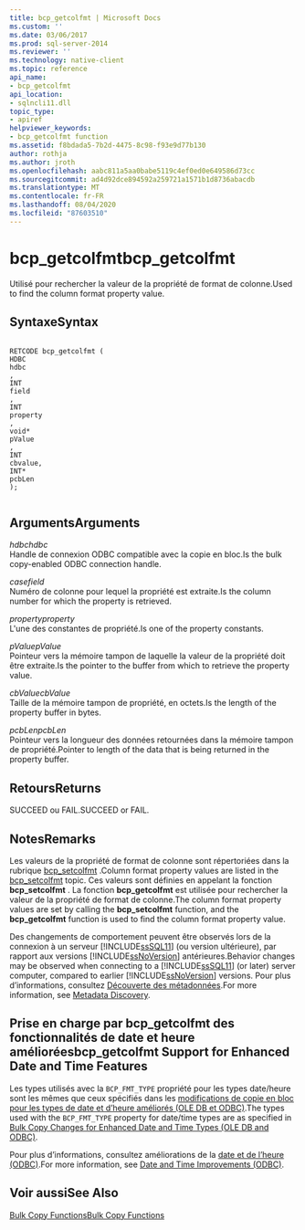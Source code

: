```yaml
---
title: bcp_getcolfmt | Microsoft Docs
ms.custom: ''
ms.date: 03/06/2017
ms.prod: sql-server-2014
ms.reviewer: ''
ms.technology: native-client
ms.topic: reference
api_name:
- bcp_getcolfmt
api_location:
- sqlncli11.dll
topic_type:
- apiref
helpviewer_keywords:
- bcp_getcolfmt function
ms.assetid: f8bdada5-7b2d-4475-8c98-f93e9d77b130
author: rothja
ms.author: jroth
ms.openlocfilehash: aabc811a5aa0babe5119c4ef0ed0e649586d73cc
ms.sourcegitcommit: ad4d92dce894592a259721a1571b1d8736abacdb
ms.translationtype: MT
ms.contentlocale: fr-FR
ms.lasthandoff: 08/04/2020
ms.locfileid: "87603510"
---
```

# <a name="bcp_getcolfmt"></a><span data-ttu-id="076ac-102">bcp_getcolfmt</span><span class="sxs-lookup"><span data-stu-id="076ac-102">bcp_getcolfmt</span></span>
  <span data-ttu-id="076ac-103">Utilisé pour rechercher la valeur de la propriété de format de colonne.</span><span class="sxs-lookup"><span data-stu-id="076ac-103">Used to find the column format property value.</span></span>  
  
## <a name="syntax"></a><span data-ttu-id="076ac-104">Syntaxe</span><span class="sxs-lookup"><span data-stu-id="076ac-104">Syntax</span></span>  
  
```  
  
RETCODE bcp_getcolfmt (  
HDBC   
hdbc  
,  
INT   
field  
,  
INT   
property  
,  
void*   
pValue  
,  
INT   
cbvalue,  
INT*   
pcbLen  
);  
  
```  
  
## <a name="arguments"></a><span data-ttu-id="076ac-105">Arguments</span><span class="sxs-lookup"><span data-stu-id="076ac-105">Arguments</span></span>  
 <span data-ttu-id="076ac-106">*hdbc*</span><span class="sxs-lookup"><span data-stu-id="076ac-106">*hdbc*</span></span>  
 <span data-ttu-id="076ac-107">Handle de connexion ODBC compatible avec la copie en bloc.</span><span class="sxs-lookup"><span data-stu-id="076ac-107">Is the bulk copy-enabled ODBC connection handle.</span></span>  
  
 <span data-ttu-id="076ac-108">*case*</span><span class="sxs-lookup"><span data-stu-id="076ac-108">*field*</span></span>  
 <span data-ttu-id="076ac-109">Numéro de colonne pour lequel la propriété est extraite.</span><span class="sxs-lookup"><span data-stu-id="076ac-109">Is the column number for which the property is retrieved.</span></span>  
  
 <span data-ttu-id="076ac-110">*property*</span><span class="sxs-lookup"><span data-stu-id="076ac-110">*property*</span></span>  
 <span data-ttu-id="076ac-111">L'une des constantes de propriété.</span><span class="sxs-lookup"><span data-stu-id="076ac-111">Is one of the property constants.</span></span>  
  
 <span data-ttu-id="076ac-112">*pValue*</span><span class="sxs-lookup"><span data-stu-id="076ac-112">*pValue*</span></span>  
 <span data-ttu-id="076ac-113">Pointeur vers la mémoire tampon de laquelle la valeur de la propriété doit être extraite.</span><span class="sxs-lookup"><span data-stu-id="076ac-113">Is the pointer to the buffer from which to retrieve the property value.</span></span>  
  
 <span data-ttu-id="076ac-114">*cbValue*</span><span class="sxs-lookup"><span data-stu-id="076ac-114">*cbValue*</span></span>  
 <span data-ttu-id="076ac-115">Taille de la mémoire tampon de propriété, en octets.</span><span class="sxs-lookup"><span data-stu-id="076ac-115">Is the length of the property buffer in bytes.</span></span>  
  
 <span data-ttu-id="076ac-116">*pcbLen*</span><span class="sxs-lookup"><span data-stu-id="076ac-116">*pcbLen*</span></span>  
 <span data-ttu-id="076ac-117">Pointeur vers la longueur des données retournées dans la mémoire tampon de propriété.</span><span class="sxs-lookup"><span data-stu-id="076ac-117">Pointer to length of the data that is being returned in the property buffer.</span></span>  
  
## <a name="returns"></a><span data-ttu-id="076ac-118">Retours</span><span class="sxs-lookup"><span data-stu-id="076ac-118">Returns</span></span>  
 <span data-ttu-id="076ac-119">SUCCEED ou FAIL.</span><span class="sxs-lookup"><span data-stu-id="076ac-119">SUCCEED or FAIL.</span></span>  
  
## <a name="remarks"></a><span data-ttu-id="076ac-120">Notes</span><span class="sxs-lookup"><span data-stu-id="076ac-120">Remarks</span></span>  
 <span data-ttu-id="076ac-121">Les valeurs de la propriété de format de colonne sont répertoriées dans la rubrique [bcp_setcolfmt](bcp-setcolfmt.md) .</span><span class="sxs-lookup"><span data-stu-id="076ac-121">Column format property values are listed in the [bcp_setcolfmt](bcp-setcolfmt.md) topic.</span></span> <span data-ttu-id="076ac-122">Ces valeurs sont définies en appelant la fonction **bcp_setcolfmt** . La fonction **bcp_getcolfmt** est utilisée pour rechercher la valeur de la propriété de format de colonne.</span><span class="sxs-lookup"><span data-stu-id="076ac-122">The column format property values are set by calling the **bcp_setcolfmt** function, and the **bcp_getcolfmt** function is used to find the column format property value.</span></span>  
  
 <span data-ttu-id="076ac-123">Des changements de comportement peuvent être observés lors de la connexion à un serveur [!INCLUDE[ssSQL11](../../includes/sssql11-md.md)] (ou version ultérieure), par rapport aux versions [!INCLUDE[ssNoVersion](../../includes/ssnoversion-md.md)] antérieures.</span><span class="sxs-lookup"><span data-stu-id="076ac-123">Behavior changes may be observed when connecting to a [!INCLUDE[ssSQL11](../../includes/sssql11-md.md)] (or later) server computer, compared to earlier [!INCLUDE[ssNoVersion](../../includes/ssnoversion-md.md)] versions.</span></span> <span data-ttu-id="076ac-124">Pour plus d’informations, consultez [Découverte des métadonnées](../native-client/features/metadata-discovery.md).</span><span class="sxs-lookup"><span data-stu-id="076ac-124">For more information, see [Metadata Discovery](../native-client/features/metadata-discovery.md).</span></span>  
  
## <a name="bcp_getcolfmt-support-for-enhanced-date-and-time-features"></a><span data-ttu-id="076ac-125">Prise en charge  par bcp_getcolfmt des fonctionnalités de date et heure améliorées</span><span class="sxs-lookup"><span data-stu-id="076ac-125">bcp_getcolfmt Support for Enhanced Date and Time Features</span></span>  
 <span data-ttu-id="076ac-126">Les types utilisés avec la `BCP_FMT_TYPE` propriété pour les types date/heure sont les mêmes que ceux spécifiés dans les [modifications de copie en bloc pour les types de date et d’heure améliorés &#40;OLE DB et ODBC&#41;](../native-client-odbc-date-time/bulk-copy-changes-for-enhanced-date-and-time-types-ole-db-and-odbc.md).</span><span class="sxs-lookup"><span data-stu-id="076ac-126">The types used with the `BCP_FMT_TYPE` property for date/time types are as specified in [Bulk Copy Changes for Enhanced Date and Time Types &#40;OLE DB and ODBC&#41;](../native-client-odbc-date-time/bulk-copy-changes-for-enhanced-date-and-time-types-ole-db-and-odbc.md).</span></span>  
  
 <span data-ttu-id="076ac-127">Pour plus d’informations, consultez améliorations de la [date et de l’heure &#40;ODBC&#41;](../native-client-odbc-date-time/date-and-time-improvements-odbc.md).</span><span class="sxs-lookup"><span data-stu-id="076ac-127">For more information, see [Date and Time Improvements &#40;ODBC&#41;](../native-client-odbc-date-time/date-and-time-improvements-odbc.md).</span></span>  
  
## <a name="see-also"></a><span data-ttu-id="076ac-128">Voir aussi</span><span class="sxs-lookup"><span data-stu-id="076ac-128">See Also</span></span>  
 [<span data-ttu-id="076ac-129">Bulk Copy Functions</span><span class="sxs-lookup"><span data-stu-id="076ac-129">Bulk Copy Functions</span></span>](sql-server-driver-extensions-bulk-copy-functions.md)  
  
  
